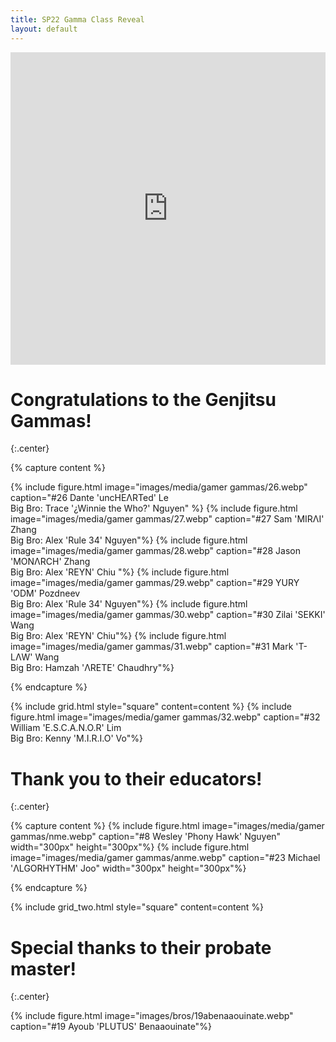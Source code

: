 ```yaml
---
title: SP22 Gamma Class Reveal
layout: default
---
```


<iframe width="100%" height="500px" src="https://www.youtube.com/embed/ylUL5LqYr0g?si=ydwWMcvwxtpMNhcq" title="YouTube video player" frameborder="0" allow="accelerometer; autoplay; clipboard-write; encrypted-media; gyroscope; picture-in-picture; web-share" allowfullscreen></iframe>

# Congratulations to the Genjitsu Gammas!
{:.center}

{% capture content %}

{% include figure.html image="images/media/gamer gammas/26.webp" caption="#26 Dante 'uncHEΛRTed' Le <br> Big Bro: Trace '¿Winnie the Who?' Nguyen" %}
{% include figure.html image="images/media/gamer gammas/27.webp" caption="#27 Sam 'MIRΛI' Zhang <br> Big Bro: Alex 'Rule 34' Nguyen"%}
{% include figure.html image="images/media/gamer gammas/28.webp" caption="#28 Jason 'MONΛRCH' Zhang <br> Big Bro: Alex 'REYN' Chiu "%}
{% include figure.html image="images/media/gamer gammas/29.webp" caption="#29 YURY 'ODM' Pozdneev <br> Big Bro: Alex 'Rule 34' Nguyen"%}
{% include figure.html image="images/media/gamer gammas/30.webp" caption="#30 Zilai 'SEKKI' Wang <br> Big Bro: Alex 'REYN' Chiu"%}
{% include figure.html image="images/media/gamer gammas/31.webp" caption="#31 Mark 'T-LΛW' Wang <br> Big Bro: Hamzah 'ΛRETE' Chaudhry"%}

{% endcapture %}

{% include grid.html style="square" content=content %}
{% include figure.html image="images/media/gamer gammas/32.webp" caption="#32 William 'E.S.C.A.N.O.R' Lim <br> Big Bro: Kenny 'M.I.R.I.O' Vo"%}

# Thank you to their educators!
{:.center}

{% capture content %}
{% include figure.html image="images/media/gamer gammas/nme.webp" caption="#8 Wesley 'Phony Hawk' Nguyen" width="300px" height="300px"%}
{% include figure.html image="images/media/gamer gammas/anme.webp" caption="#23 Michael 'ΛLGORHYTHM' Joo" width="300px" height="300px"%}

{% endcapture %}

{% include grid_two.html style="square" content=content %}

# Special thanks to their probate master!
{:.center}

{% include figure.html image="images/bros/19abenaaouinate.webp" caption="#19 Ayoub 'PLUTUS' Benaaouinate"%}


